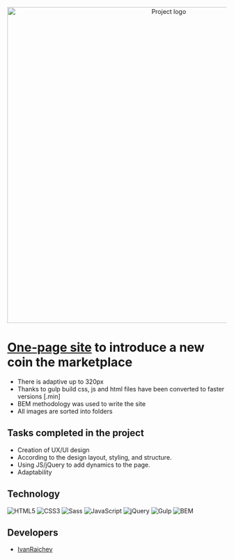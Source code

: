 <p align = "center">
  <img src = "https://i.ibb.co/VLsqfZz/logo5.png" alt ="Project logo" width = "726">
</p>

# <a href="https://ivanraichev.github.io/TellorCrypto-website/">One-page site</a> to introduce a new coin the marketplace


- There is adaptive up to 320px
- Thanks to gulp build css, js and html files have been converted to faster versions [.min]
- BEM methodology was used to write the site
- All images are sorted into folders 

## Tasks completed in the project

- Creation of UX/UI design
- According to the design layout, styling, and structure.
- Using JS/jQuery to add dynamics to the page.
- Adaptability

## Technology
![HTML5](https://img.shields.io/badge/-HTML5-e34f26?logo=html5&logoColor=white)
![CSS3](https://img.shields.io/badge/-CSS3-1572b6?logo=css3&logoColor=white)
![Sass](https://img.shields.io/badge/Sass-cc6699?logo=sass&color=pink)
![JavaScript](https://img.shields.io/badge/-JavaScript-f7df1e?logo=javaScript&logoColor=black)
![jQuery](https://img.shields.io/badge/-jQuery-61daf8?logo=jQuery&logoColor=black)
![Gulp](https://img.shields.io/badge/-Gulp-99d6f8?logo=gulp&logoColor=black)
![BEM](https://img.shields.io/badge/-BEM-yellowgreen)

## Developers

- [IvanRaichev](https://github.com/IvanRaichev)
